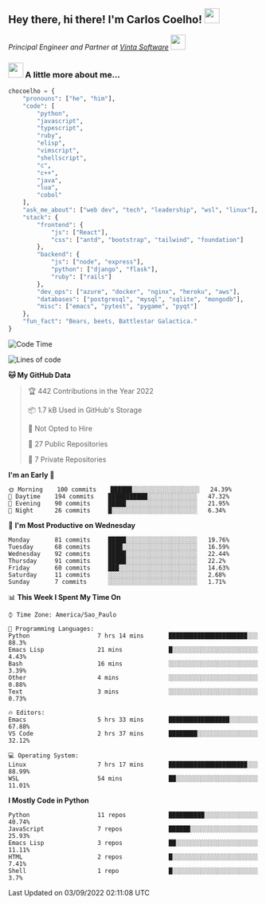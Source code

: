 <h2>Hey there, hi there! I'm Carlos Coelho! <img src="https://emoji.gg/assets/emoji/6680_this_is_fine.png" width="30"></h2>
<p><em>Principal Engineer and Partner at <a href="http://www.vintasoftware.com">Vinta Software</a> <img src="https://emojis.slackmojis.com/emojis/images/1613461409/13263/bongocat_code.gif?1613461409" width="30"> 
</em></p>

### <img src="https://emojis.slackmojis.com/emojis/images/1597320283/10003/catjam.gif?1597320283" width="30"> A little more about me...  

```python
chocoelho = {
    "pronouns": ["he", "him"],
    "code": [
        "python",
        "javascript",
        "typescript",
        "ruby",
        "elisp",
        "vimscript",
        "shellscript",
        "c",
        "c++",
        "java",
        "lua",
        "cobol"
    ],
    "ask_me_about": ["web dev", "tech", "leadership", "wsl", "linux"],
    "stack": {
        "frontend": {
            "js": ["React"],
            "css": ["antd", "bootstrap", "tailwind", "foundation"]
        },
        "backend": {
            "js": ["node", "express"],
            "python": ["django", "flask"],
            "ruby": ["rails"]
        },
        "dev_ops": ["azure", "docker", "nginx", "heroku", "aws"],
        "databases": ["postgresql", "mysql", "sqlite", "mongodb"],
        "misc": ["emacs", "pytest", "pygame", "pyqt"]
    },
    "fun_fact": "Bears, beets, Battlestar Galactica."
}
```

<!--START_SECTION:waka-->
![Code Time](http://img.shields.io/badge/Code%20Time-1%2C684%20hrs%2031%20mins-blue)

![Lines of code](https://img.shields.io/badge/From%20Hello%20World%20I%27ve%20Written-32%20Thousand%20lines%20of%20code-blue)

**🐱 My GitHub Data** 

> 🏆 442 Contributions in the Year 2022
 > 
> 📦 1.7 kB Used in GitHub's Storage 
 > 
> 🚫 Not Opted to Hire
 > 
> 📜 27 Public Repositories 
 > 
> 🔑 7 Private Repositories  
 > 
**I'm an Early 🐤** 

```text
🌞 Morning    100 commits    ██████░░░░░░░░░░░░░░░░░░░   24.39% 
🌆 Daytime    194 commits    ███████████░░░░░░░░░░░░░░   47.32% 
🌃 Evening    90 commits     █████░░░░░░░░░░░░░░░░░░░░   21.95% 
🌙 Night      26 commits     █░░░░░░░░░░░░░░░░░░░░░░░░   6.34%

```
📅 **I'm Most Productive on Wednesday** 

```text
Monday       81 commits     █████░░░░░░░░░░░░░░░░░░░░   19.76% 
Tuesday      68 commits     ████░░░░░░░░░░░░░░░░░░░░░   16.59% 
Wednesday    92 commits     █████░░░░░░░░░░░░░░░░░░░░   22.44% 
Thursday     91 commits     █████░░░░░░░░░░░░░░░░░░░░   22.2% 
Friday       60 commits     ███░░░░░░░░░░░░░░░░░░░░░░   14.63% 
Saturday     11 commits     ░░░░░░░░░░░░░░░░░░░░░░░░░   2.68% 
Sunday       7 commits      ░░░░░░░░░░░░░░░░░░░░░░░░░   1.71%

```


📊 **This Week I Spent My Time On** 

```text
⌚︎ Time Zone: America/Sao_Paulo

💬 Programming Languages: 
Python                   7 hrs 14 mins       ██████████████████████░░░   88.3% 
Emacs Lisp               21 mins             █░░░░░░░░░░░░░░░░░░░░░░░░   4.43% 
Bash                     16 mins             ░░░░░░░░░░░░░░░░░░░░░░░░░   3.39% 
Other                    4 mins              ░░░░░░░░░░░░░░░░░░░░░░░░░   0.88% 
Text                     3 mins              ░░░░░░░░░░░░░░░░░░░░░░░░░   0.73%

🔥 Editors: 
Emacs                    5 hrs 33 mins       █████████████████░░░░░░░░   67.88% 
VS Code                  2 hrs 37 mins       ████████░░░░░░░░░░░░░░░░░   32.12%

💻 Operating System: 
Linux                    7 hrs 17 mins       ██████████████████████░░░   88.99% 
WSL                      54 mins             ██░░░░░░░░░░░░░░░░░░░░░░░   11.01%

```

**I Mostly Code in Python** 

```text
Python                   11 repos            ██████████░░░░░░░░░░░░░░░   40.74% 
JavaScript               7 repos             ██████░░░░░░░░░░░░░░░░░░░   25.93% 
Emacs Lisp               3 repos             ██░░░░░░░░░░░░░░░░░░░░░░░   11.11% 
HTML                     2 repos             █░░░░░░░░░░░░░░░░░░░░░░░░   7.41% 
Shell                    1 repo              █░░░░░░░░░░░░░░░░░░░░░░░░   3.7%

```



 Last Updated on 03/09/2022 02:11:08 UTC
<!--END_SECTION:waka-->
